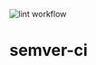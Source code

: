![lint workflow](https://github.com/Sinhyeok/semver-ci/actions/workflows/lint.yml/badge.svg)
# semver-ci
